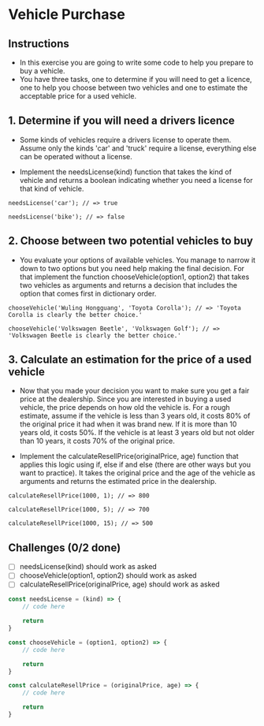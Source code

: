 # Vehicle Purchase

## Instructions

- In this exercise you are going to write some code to help you prepare to buy a vehicle.
- You have three tasks, one to determine if you will need to get a licence, one to help you choose between two vehicles and one to estimate the acceptable price for a used vehicle.

## 1. Determine if you will need a drivers licence
- Some kinds of vehicles require a drivers license to operate them. Assume only the kinds 'car' and 'truck' require a license, everything else can be operated without a license.

- Implement the needsLicense(kind) function that takes the kind of vehicle and returns a boolean indicating whether you need a license for that kind of vehicle.

```
needsLicense('car'); // => true

needsLicense('bike'); // => false
```

## 2. Choose between two potential vehicles to buy
- You evaluate your options of available vehicles. You manage to narrow it down to two options but you need help making the final decision. For that implement the function chooseVehicle(option1, option2) that takes two vehicles as arguments and returns a decision that includes the option that comes first in dictionary order.

```
chooseVehicle('Wuling Hongguang', 'Toyota Corolla'); // => 'Toyota Corolla is clearly the better choice.'

chooseVehicle('Volkswagen Beetle', 'Volkswagen Golf'); // => 'Volkswagen Beetle is clearly the better choice.'
```

## 3. Calculate an estimation for the price of a used vehicle
- Now that you made your decision you want to make sure you get a fair price at the dealership. Since you are interested in buying a used vehicle, the price depends on how old the vehicle is. For a rough estimate, assume if the vehicle is less than 3 years old, it costs 80% of the original price it had when it was brand new. If it is more than 10 years old, it costs 50%. If the vehicle is at least 3 years old but not older than 10 years, it costs 70% of the original price.

- Implement the calculateResellPrice(originalPrice, age) function that applies this logic using if, else if and else (there are other ways but you want to practice). It takes the original price and the age of the vehicle as arguments and returns the estimated price in the dealership.

```
calculateResellPrice(1000, 1); // => 800

calculateResellPrice(1000, 5); // => 700

calculateResellPrice(1000, 15); // => 500
```

## Challenges (0/2 done)
- [ ] needsLicense(kind) should work as asked
- [ ] chooseVehicle(option1, option2) should work as asked
- [ ] calculateResellPrice(originalPrice, age) should work as asked

```js
const needsLicense = (kind) => {
	// code here

	return
}

const chooseVehicle = (option1, option2) => {
	// code here

	return
}

const calculateResellPrice = (originalPrice, age) => {
	// code here

	return
}
```
